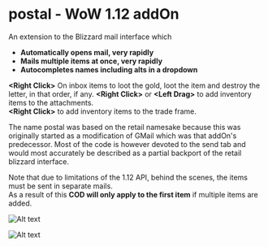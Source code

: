 # postal - WoW 1.12 addOn

An extension to the Blizzard mail interface which
- **Automatically opens mail, very rapidly**
- **Mails multiple items at once, very rapidly**
- **Autocompletes names including alts in a dropdown**

**\<Right Click>** On inbox items to loot the gold, loot the item and destroy the letter, in that order, if any.
**\<Right Click>** or **\<Left Drag>** to add inventory items to the attachments.<br/>
**\<Right Click>** to add inventory items to the trade frame.

The name postal was based on the retail namesake because this was originally started as a modification of GMail which was that addOn's predecessor.
Most of the code is however devoted to the send tab and would most accurately be described as a partial backport of the retail blizzard interface.

Note that due to limitations of the 1.12 API, behind the scenes, the items must be sent in separate mails.<br/>
As a result of this **COD will only apply to the first item** if multiple items are added.

![Alt text](http://i.imgur.com/H0MUmXd.png)

![Alt text](http://i.imgur.com/ZDyfMIK.png)

